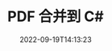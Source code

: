 ---
############################# Static ############################
layout: "auto-gen-merge"
date: 2022-09-19T14:13:23
draft: false
otherformats: ppsx ppt pptx rtf tex vdx vsdm vsdx vssm vssx vstm vstx vsx vtx xlam xls

############################# Head ############################
head_title: "在 C# 中合并 PDF 个文件 | PDF 合并"
head_description: "使用 C# .NET 文档合并 API 将多个 PDF 文件合并到一个文件中。将特定页面或页面范围从各种文档合并到单个文档。"

############################# Header ############################
title: "PDF 合并到 C#"
description: "将 PDF 与几行 .NET 代码合并。"
bg_image: "https://cms.admin.containerize.com/templates/aspose/App_Themes/V3/images/bg/header1.png"
bg_overlay: false
button:
    enable: true
    icon: "fas fa-arrow-down"
    label: "下载免费试用版"
    link: "https://downloads.groupdocs.com/merger/net"

############################# SubMenu ############################
submenu:
    enable: true

    left:
        img_alt: "GroupDocs.Merger for .NET"
        image: "https://cms.admin.containerize.com/templates/groupdocs/images/product-logos/90x90-noborder/groupdocs-merger-net.png"
        product: "GroupDocs.Merger"
        platform: ".NET"

    middle:
        button:

            # button loop
            - link: "https://apireference.groupdocs.com/merger/net"
              text: "API 参考"

            # button loop
            - link: "https://github.com/groupdocs-merger"
              text: "代码示例"

            # button loop
            - link: "https://products.groupdocs.app/merger/family"
              text: "现场演示"

            # button loop
            - link: "https://purchase.groupdocs.com/pricing/merger/net"
              text: "价钱"

    right:
        link_download: "https://downloads.groupdocs.com/merger"
        link_learn: "https://docs.groupdocs.com/merger/net"
        link_buy: "https://purchase.groupdocs.com"

############################# About ############################
about:
    enable: true
    title: "关于 GroupDocs.Merger for .NET API"
    content: |
        [GroupDocs.Merger for .NET](/zh/merger/net/) 为合并多个 PDF、Microsoft Office（Word、Excel、PowerPoint、OneNote）、OpenDocument、HTML、图像和在 .NET 应用程序中将许多其他文档合并到一个文件中。 GroupDocs.Merger 将为您节省大量精力，因为您可以合并 PDF 文档 - 无需安装任何第三方软件、桌面应用程序或插件。现在不必浪费时间手动合并文件了！ GroupDocs 的使命是提供最佳质量并简化文档处理工作流程。
        
        GroupDocs.Merger API 是需要文件合并功能的企业解决方案的正确选择。这些 API 在包括 .NET Framework, .NET Standard, .NET Core, Mono 在内的所有主要操作系统和平台上都得到了很好的支持。

############################# Steps ############################
steps:
    enable: true
    title_left: "如何合并多个 PDF 文件"
    content_left: |
        [GroupDocs.Merger for .NET](/zh/merger/net/) 通过实现一个几个简单的步骤。
        
        * 创建 **Merger** 的新实例并将源文档路径作为构造函数参数传递。
        * 调用 **Merger** 类的 **Join** 并传递第二个源文档路径。
        * 调用 **Merger** 类的 **Save** 来保存合并的文档。

    title_right: "系统要求"
    content_right: |
        所有主要平台和操作系统都支持 GroupDocs.Merger for .NET API。在执行以下代码之前，请确保您的系统上安装了以下先决条件。

        * 操作系统：Microsoft Windows、Linux、MacOS
        * 开发环境：Visual Studio, Xamarin, MonoDevelop
        * 构架: .NET Framework, .NET Standard, .NET Core, Mono
        * 从 [NuGet](https://www.nuget.org/packages/groupdocs.merger) 下载最新版本的 GroupDocs.Merger for .NET
         
    code: |
     {{% merger/additional-styles %}}
     {{< merger/code-merger title="如何使用 C# 示例代码合并 PDF 文件">}}

        ```csharp    
        // 使用 GroupDocs.Merger API 合并 PDF 文件
        // 使用输入 PDF 文档实例化合并
        using (Merger merger = new Merger("input1.pdf"))
          {
            // 调用 Merger 类实例的 Join 方法并传递第二个源文档路径
            merger.Join("input2.pdf");
    
            // 调用 Merger 类实例的 Save 方法保存合并文档
            merger.Save("merged-file.pdf");
          }
        ```
     {{< /merger/code-merger >}}

############################# Demos ############################
demos:
    enable: true
    title: "现场演示 - 用于合并文档的在线应用程序"
    content: |
       访问 [GroupDocs.Merger 现场演示](https://products.groupdocs.app/merger/pdf) 网站，立即合并多个 PDF 文件。
       现场演示具有以下好处。
        
############################# About Formats ############################
about_formats:
    enable: true

############################# More Formats ############################
more_formats:
    enable: true
    title: "合并其他文档格式"
    content: |
        .NET 文件格式和图像的文档合并 API。将一些流行的文档格式合并在一起，如下所述。

############################# Back to top ###############################
back_to_top:
    enable: true
---